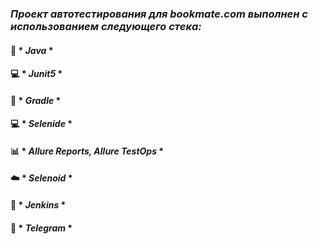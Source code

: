 ### ***Проект автотестирования для bookmate.com выполнен с использованием следующего стека:***

#### :muscle: * *Java* *
#### :computer: * *Junit5* *
#### :construction_worker: * *Gradle* *
#### :computer: * *Selenide* *
#### :bar_chart: * *Allure Reports, Allure TestOps* *
#### :cloud: * *Selenoid* *
#### :construction_worker: * *Jenkins* *
#### :iphone: * *Telegram* *
